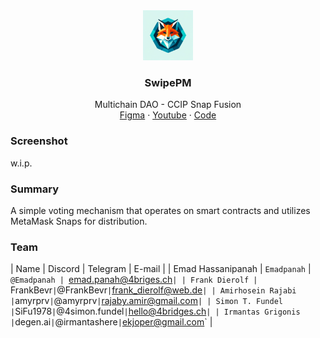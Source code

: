 <div align="center">
<img src="./Logo.webp" alt="logo" width="80" height="80" />
</div>

<h3 align="center">SwipePM</h3>
  <p align="center">
    Multichain DAO - CCIP Snap Fusion
    <br />
    <a href="" name="Figma">Figma</a>
    ·
    <a href="">Youtube</a>
    ·
    <a href="https://github.com/4bridges/vote-snap">Code</a>
  </p>
</div>

### Screenshot

w.i.p.

### Summary

A simple voting mechanism that operates on smart contracts and utilizes MetaMask
Snaps for distribution.

### Team

| Name          | Discord     | Telegram     | E-mail                 |
| Emad Hassanipanah | `Emadpanah` | `@Emadpanah | `emad.panah@4briges.ch`|
| Frank Dierolf | `FrankBevr` | `@FrankBevr` | `frank_dierolf@web.de` |
| Amirhosein Rajabi | `amyrprv` | `@amyrprv` | `rajaby.amir@gmail.com` |
| Simon T. Fundel | `SiFu1978` | `@4simon.fundel` | `hello@4bridges.ch` |
| Irmantas Grigonis | `degen.ai` | `@irmantashere` | `ekjoper@gmail.com` | 